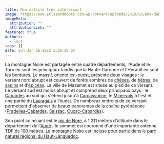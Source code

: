```yaml
---
title: Mon article très intéressant
image: https://www.atlasandboots.com/wp-content/uploads/2019/05/ama-dablam2-most-beautiful-mountains-in-the-world.jpg
imageMeta:
  attribution: ""
  attributionLink: ""
featured: true
authors:
  - lout
tags: []
date: Sun Jan 16 2022 3:26:35 pm
---
```

La montagne Noire est partagée entre quatre départements, l'Aude et le Tarn en sont les principaux tandis que la Haute-Garonne et l'Hérault en sont les bordures. Le massif, orienté est-ouest, présente deux visages : le versant nord abrupt est couvert de forêts sombres de [chênes](https://www.wikiwand.com/fr/Ch%C3%AAne "Chêne"), de [hêtres](https://www.wikiwand.com/fr/Fagus_sylvatica "Fagus sylvatica"), de [sapins](https://www.wikiwand.com/fr/Sapin "Sapin") et d'[épicéas](https://www.wikiwand.com/fr/%C3%89pic%C3%A9a "Épicéa"). La ville de Mazamet est située au pied de ce versant. Le versant sud est moins abrupt et comprend deux principaux pays : le [Cabardès](https://www.wikiwand.com/fr/Cabard%C3%A8s "Cabardès") au sud qui s'étend jusqu'à [Carcassonne](https://www.wikiwand.com/fr/Carcassonne "Carcassonne"), le [Minervois](https://www.wikiwand.com/fr/Minervois "Minervois") à l'est et une partie du [Lauragais](https://www.wikiwand.com/fr/Lauragais "Lauragais") à l'ouest. De nombreux endroits de ce versant permettent d'observer de beaux panoramas de la chaîne pyrénéenne ([Pradelles-Cabardès](https://www.wikiwand.com/fr/Pradelles-Cabard%C3%A8s "Pradelles-Cabardès"), [Saissac](https://www.wikiwand.com/fr/Saissac "Saissac"), [Cuxac-Cabardès](https://www.wikiwand.com/fr/Cuxac-Cabard%C3%A8s "Cuxac-Cabardès")).

Son point culminant est le [pic de Nore](https://www.wikiwand.com/fr/Pic_de_Nore "Pic de Nore"), à 1 211 mètres d'altitude dans le département de l'[Aude](https://www.wikiwand.com/fr/Aude_(d%C3%A9partement) "Aude (département)") ; le sommet est couronné d'une importante antenne TDF de 100 mètres. La montagne Noire est incluse pour partie dans le [parc naturel régional du Haut-Languedoc](https://www.wikiwand.com/fr/Parc_naturel_r%C3%A9gional_du_Haut-Languedoc "Parc naturel régional du Haut-Languedoc").